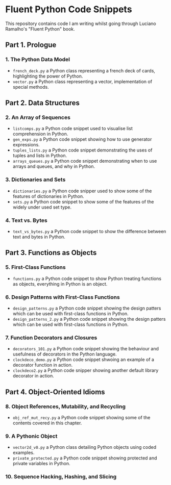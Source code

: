 # Fluent Python Code Snippets

This repository contains code I am writing whilst going through Luciano Ramalho's "Fluent Python" book.

## Part 1. Prologue

### 1. The Python Data Model

- `french_deck.py` a Python class representing a french deck of cards, highlighting the power of Python.
- `vector.py` a Python class representing a vector, implementation of special methods.

## Part 2. Data Structures

### 2. An Array of Sequences

- `listcomps.py` a Python code snippet used to visualise list comprehension in Python.
- `gen_exps.py` a Python code snippet showing how to use generator expressions.
- `tuples_lists.py` a Python code snippet demonstrating the uses of tuples and lists in Python.
- `arrays_queues.py` a Python code snippet demonstrating when to use arrays and queues, and why in Python.

### 3. Dictionaries and Sets

- `dictionaries.py` a Python code snipper used to show some of the features of dictionaries in Python.
- `sets.py` a Python code snippet to show some of the features of the widely under used set type.

### 4. Text vs. Bytes

- `text_vs_bytes.py` a Python code snippet to show the difference between text and bytes in Python.

## Part 3. Functions as Objects

### 5. First-Class Functions

- `functions.py` a Python code snippet to show Python treating functions as objects, everything in Python is an object.

### 6. Design Patterns with First-Class Functions

- `design_patterns.py` a Python code snippet showing the design patters which can be used with first-class functions in Python.
- `design_patterns_2.py` a Python code snippet showing the design patters which can be used with first-class functions in Python.

### 7. Function Decorators and Closures

- `decorators_101.py` a Python code snippet showing the behaviour and usefulness of decorators in the Python language.
- `clockdeco_demo.py` a Python code snippet shwoing an example of a decorator function in action.
- `clockdeco2.py` a Python code snipper showing another default library decorator in action.

## Part 4. Object-Oriented Idioms

### 8. Object References, Mutability, and Recycling

- `obj_ref_mut_recy.py` a Python code snippet showing some of the contents covered in this chapter.

### 9. A Pythonic Object

- `vector2d_v0.py` a Python class detailing Python objects using coded examples.
- `private_protected.py` a Python code snippet showing protected and private variables in Python.

### 10. Sequence Hacking, Hashing, and Slicing
